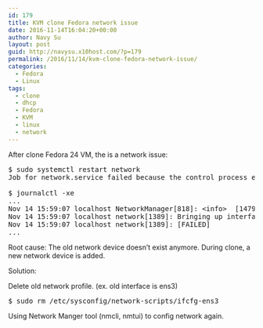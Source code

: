 ```yaml
---
id: 179
title: KVM clone Fedora network issue
date: 2016-11-14T16:04:20+00:00
author: Navy Su
layout: post
guid: http://navysu.x10host.com/?p=179
permalink: /2016/11/14/kvm-clone-fedora-network-issue/
categories:
  - Fedora
  - Linux
tags:
  - clone
  - dhcp
  - Fedora
  - KVM
  - linux
  - network
---
```

After clone Fedora 24 VM, the is a network issue:

<pre class="prettyprint">$ sudo systemctl restart network
Job for network.service failed because the control process exited with error code. See "systemctl status network.service" and "journalctl -xe" for details.

$ journalctl -xe
...
Nov 14 15:59:07 localhost NetworkManager[818]: &lt;info>  [1479157147.5419] audit: op="connection-activate" uuid="123dd488-4e5a-3420-952d-c6e63dff7c21"
Nov 14 15:59:07 localhost network[1389]: Bringing up interface ens3:  Error: Connection activation failed: No suitable device found for this connect
Nov 14 15:59:07 localhost network[1389]: [FAILED]
...
</pre>

Root cause: The old network device doesn&#8217;t exist anymore. During clone, a new network device is added.

Solution:

Delete old network profile. (ex. old interface is ens3)
  
<?prettify linenums=true?>

<pre class="prettyprint">$ sudo rm /etc/sysconfig/network-scripts/ifcfg-ens3
</pre>

Using Network Manger tool (nmcli, nmtui) to config network again.